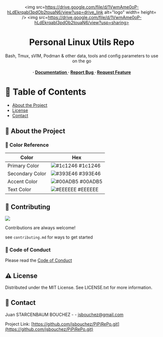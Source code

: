 <div align='center'>

<img src=https://drive.google.com/file/d/1VwmAme0oP-hLdEkrqabI3pdOb2touaN6/view?usp=drive_link alt="logo" width= height= />
<img src=https://drive.google.com/file/d/1VwmAme0oP-hLdEkrqabI3pdOb2touaN6/view?usp=sharing>

<h1>Personal Linux Utils Repo</h1>
<p>Bash, Tmux, sVIM, Podman & other data, tools and config parameters to use on the go</p>

<h4> <span> · </span> <a href="https://github.com/jsbouchez/PiPiRePo/blob/master/README.md"> Documentation </a> <span> · </span> <a href="https://github.com/jsbouchez/PiPiRePo/issues"> Report Bug </a> <span> · </span> <a href="https://github.com/jsbouchez/PiPiRePo/issues"> Request Feature </a> </h4>


</div>

# :notebook_with_decorative_cover: Table of Contents

- [About the Project](#star2-about-the-project)
- [License](#warning-license)
- [Contact](#handshake-contact)


## :star2: About the Project

### :art: Color Reference
| Color | Hex |
| --------------- | ---------------------------------------------------------------- |
| Primary Color | ![#1c1246](https://via.placeholder.com/10/1c1246?text=+) #1c1246 |
| Secondary Color | ![#393E46](https://via.placeholder.com/10/393E46?text=+) #393E46 |
| Accent Color | ![#00ADB5](https://via.placeholder.com/10/00ADB5?text=+) #00ADB5 |
| Text Color | ![#EEEEEE](https://via.placeholder.com/10/EEEEEE?text=+) #EEEEEE |

## :wave: Contributing

<a href="https://github.com/jsbouchez/PiPiRePo.git/graphs/contributors"> <img src="https://contrib.rocks/image?repo=Louis3797/awesome-readme-template" /> </a>

Contributions are always welcome!

see `contributing.md` for ways to get started

### :scroll: Code of Conduct

Please read the [Code of Conduct](https://github.com/jsbouchez/PiPiRePo.git/tree/main/CODE_OF_CONDUCT.md)

## :warning: License

Distributed under the MIT License. See LICENSE.txt for more information.

## :handshake: Contact

Juan STARCENBAUM BOUCHEZ - - jsbouchez@gmail.com

Project Link: [https://github.com/jsbouchez/PiPiRePo.git](https://github.com/jsbouchez/PiPiRePo.git)
